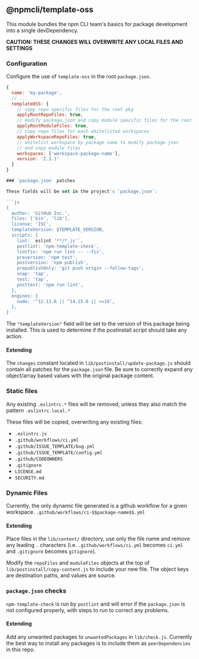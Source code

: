 ## @npmcli/template-oss

This module bundles the npm CLI team's basics for package development into a
single devDependency.

**CAUTION: THESE CHANGES WILL OVERWRITE ANY LOCAL FILES AND SETTINGS**

### Configuration

Configure the use of `template-oss` in the root `package.json`.

```js
{
  name: 'my-package',
  // ...
  templateOSS: {
    // copy repo specific files for the root pkg
    applyRootRepoFiles: true,
    // modify package.json and copy module specific files for the root pkg
    applyRootModuleFiles: true,
    // copy repo files for each whitelisted workspaces
    applyWorkspaceRepoFiles: true,
    // whitelist workspace by package name to modify package.json
    // and copy module files
    workspaces: ['workspace-package-name'],
    version: '2.3.1'
  }
}

### `package.json` patches

These fields will be set in the project's `package.json`:

```js
{
  author: 'GitHub Inc.',
  files: ['bin', 'lib'],
  license: 'ISC',
  templateVersion: $TEMPLATE_VERSION,
  scripts: {
    lint: `eslint '**/*.js'`,
    postlint: 'npm-template-check',
    lintfix: 'npm run lint -- --fix',
    preversion: 'npm test',
    postversion: 'npm publish',
    prepublishOnly: 'git push origin --follow-tags',
    snap: 'tap',
    test: 'tap',
    posttest: 'npm run lint',
  },
  engines: {
    node: '^12.13.0 || ^14.15.0 || >=16',
  },
}
```

The `"templateVersion"` field will be set to the version of this package being
installed. This is used to determine if the postinstall script should take any
action.

#### Extending

The `changes` constant located in `lib/postinstall/update-package.js` should contain
all patches for the `package.json` file. Be sure to correctly expand any object/array
based values with the original package content.

### Static files

Any existing `.eslintrc.*` files will be removed, unless they also match the
pattern `.eslintrc.local.*`

These files will be copied, overwriting any existing files:

- `.eslintrc.js`
- `.github/workflows/ci.yml`
- `.github/ISSUE_TEMPLATE/bug.yml`
- `.github/ISSUE_TEMPLATE/config.yml`
- `.github/CODEOWNERS`
- `.gitignore`
- `LICENSE.md`
- `SECURITY.md`

### Dynamic Files

Currently, the only dynamic file generated is a github workflow for a given workspace.
`.github/workflows/ci-$$package-name$$.yml`

#### Extending

Place files in the `lib/content/` directory, use only the file name and remove
any leading `.` characters (i.e. `.github/workflows/ci.yml` becomes `ci.yml`
and `.gitignore` becomes `gitignore`).

Modify the `repoFiles` and `moduleFiles` objects at the top of `lib/postinstall/copy-content.js` to include
your new file. The object keys are destination paths, and values are source.

### `package.json` checks

`npm-template-check` is run by `postlint` and will error if the `package.json`
is not configured properly, with steps to run to correct any problems.

#### Extending

Add any unwanted packages to `unwantedPackages` in `lib/check.js`. Currently
the best way to install any packages is to include them as `peerDependencies`
in this repo.
